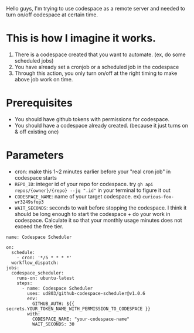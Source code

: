 Hello guys, I'm trying to use codespace as a remote server and needed to turn on/off codespace at certain time.

# This is how I imagine it works.
1. There is a codespace created that you want to automate. (ex, do some scheduled jobs)
2. You have already set a cronjob or a scheduled job in the codespace
3. Through this action, you only turn on/off at the right timing to make above job work on time.

# Prerequisites
- You should have github tokens with permissions for codespace.
- You should have a codespace already created. (because it just turns on & off existing one)

# Parameters
- cron: make this 1~2 minutes earlier before your "real cron job" in codespace starts
- `REPO_ID`: integer id of your repo for codespace. try `gh api repos/{owner}/{repo} --jq ".id"` in your terminal to figure it out
- `CODESPACE_NAME`: name of your target codespace. ex) `curious-fox-wr3249sfop3`
- `WAIT_SECONDS`: seconds to wait before stopping the codespace. I think it should be long enough to start the codespace + do your work in codespace. Calculate it so that your monthly usage minutes does not exceed the free tier.

```
name: Codespace Scheduler

on:
  schedule:
    - cron: '*/5 * * * *' 
  workflow_dispatch:
jobs:
  codespace_scheduler:
    runs-on: ubuntu-latest
    steps:
      - name: Codespace Scheduler
        uses: ud803/github-codespace-scheduler@v1.0.6
        env:
          GITHUB_AUTH: ${{ secrets.YOUR_TOKEN_NAME_WITH_PERMISSION_TO_CODESPACE }}
        with:
          CODESPACE_NAME: "your-codespace-name"
          WAIT_SECONDS: 30
```
